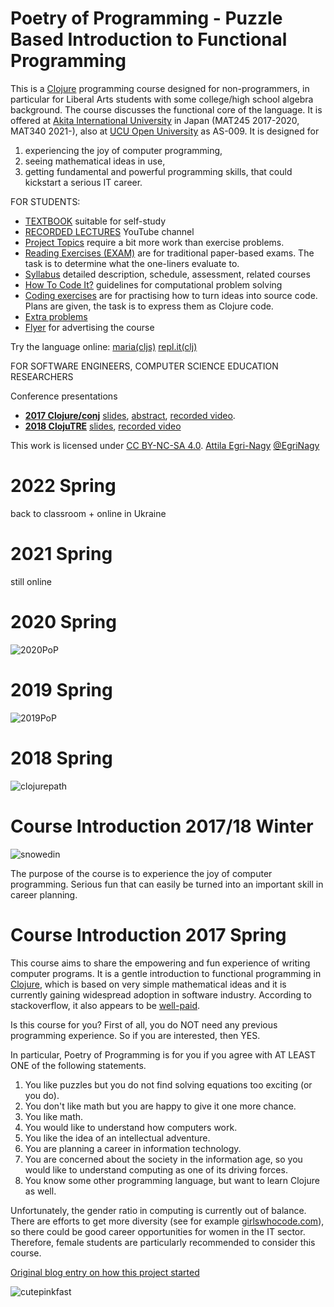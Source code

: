 # Poetry of Programming - Puzzle Based Introduction to Functional Programming

This is a [Clojure](http://clojure.org) programming course designed for non-programmers, in particular for Liberal Arts students with some college/high school algebra background. The course discusses the functional core of the language. It is offered at [Akita International University](http://www.aiu.ac.jp) in Japan (MAT245 2017-2020, MAT340 2021-), also at [UCU Open University](https://open.ucu.edu.ua/) as AS-009. It is designed for
1. experiencing the joy of computer programming,
2. seeing mathematical ideas in use,
3. getting fundamental and powerful programming skills, that could kickstart a serious IT career.

FOR STUDENTS:
* [TEXTBOOK](PoP.pdf) suitable for self-study
* [RECORDED LECTURES](https://www.youtube.com/playlist?list=PLI-mrGTUXmHXeKhy6UGdDxIKwM8L4MTbq) YouTube channel
* [Project Topics](projects.pdf) require a bit more work than exercise problems.
* [Reading Exercises (EXAM)](PoP_reading_xs.pdf) are for traditional paper-based exams. The task is to determine what the one-liners evaluate to.
* [Syllabus](PoP_syllabus.pdf) detailed description, schedule, assessment, related courses
* [How To Code It?](HowToCodeIt.pdf) guidelines for computational problem solving
* [Coding exercises](coding_exercises.pdf) are for practising how to turn ideas into source code. Plans are given, the task is to express them as Clojure code.
* [Extra problems](problems.pdf)
* [Flyer](PoPflyer.pdf) for advertising the course

Try the language online: [maria(cljs)](https://www.maria.cloud/) [repl.it(clj)](https://repl.it/languages/clojure)

FOR SOFTWARE ENGINEERS, COMPUTER SCIENCE EDUCATION RESEARCHERS

Conference presentations

* **[2017 Clojure/conj](http://2017.clojure-conj.org/)** [slides](TALKS/2017_Clojure_conj_ENA.pdf), [abstract](http://2017.clojure-conj.org/poetry-of-programming/),  [recorded video](https://www.youtube.com/watch?v=XRjPnuPv6xo).
* **[2018 ClojuTRE](https://clojutre.org/2018/)** [slides](http://egri-nagy.hu/pdf/2018ClojuTREena.pdf), [recorded video](https://youtu.be/-yGHsXSgYdg)


This work is licensed under [CC BY-NC-SA 4.0](https://creativecommons.org/licenses/by-nc-sa/4.0/deed.en).
[Attila Egri-Nagy](http://www.egri-nagy.hu) [@EgriNagy](https://twitter.com/EgriNagy)

# 2022 Spring
back to classroom + online in Ukraine
# 2021 Spring
still online
# 2020 Spring

![2020PoP](PIX/2020PoP.jpg)


# 2019 Spring

![2019PoP](PIX/2019PoP.jpg)

# 2018 Spring

![clojurepath](PIX/clojurepath.jpg)


# Course Introduction 2017/18 Winter

![snowedin](PIX/snowedin.jpg)

The purpose of the course is to experience the joy of computer programming. Serious fun that can easily be turned into an important skill in career planning.

# Course Introduction 2017 Spring

This course aims to share the empowering and fun experience of writing computer programs. It is a gentle introduction to functional programming in [Clojure](https://clojure.org/), which is based on very simple mathematical ideas and it is currently gaining widespread adoption in software industry. According to stackoverflow, it also appears to be [well-paid](https://stackoverflow.com/insights/survey/2017#technology-top-paying-technologies-worldwide).

Is this course for you? First of all, you do NOT need any previous programming experience. So if you are interested, then YES.

In particular, Poetry of Programming is for you if you agree with AT LEAST ONE of the following statements.

   1. You like puzzles but you do not find solving equations too exciting (or you do).
   2. You don't like math but you are happy to give it one more chance.
   3.  You like math.
   4. You would like to understand how computers work.
   5.  You like the idea of an intellectual adventure.
   6. You are planning a career in information technology.
   7.  You are concerned about the society in the information age, so you would like to understand computing as one of its driving forces.
   8. You know some other programming language, but want to learn Clojure as well.

Unfortunately, the gender ratio in computing is currently out of balance. There are efforts to get more diversity (see for example [girlswhocode.com](https://girlswhocode.com/about-us/)), so there could be good career opportunities for women in the IT sector. Therefore, female students are particularly recommended to consider this course.

[Original blog entry on how this project started](https://replforce.wordpress.com/2016/10/11/poetry-of-programming/)

![cutepinkfast](PIX/cutepinkfast.jpg)
